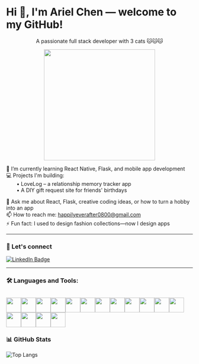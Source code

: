 # Hi 👋, I'm Ariel Chen — welcome to my GitHub!  

<div align="center">

A passionate full stack developer with 3 cats 🐱🐱🐱  

<img src="https://i.pinimg.com/originals/6c/90/28/6c90288d7e10d46d18895f17f420a92c.gif" width="300"/>

</div>

🌱 I’m currently learning React Native, Flask, and mobile app development  
💻 Projects I'm building:  
  • LoveLog – a relationship memory tracker app  
  • A DIY gift request site for friends' birthdays  

💬 Ask me about React, Flask, creative coding ideas, or how to turn a hobby into an app  
📫 How to reach me: happilyeverafter0800@gmail.com  
⚡ Fun fact: I used to design fashion collections—now I design apps


---

### 🤝 Let's connect

<a href="https://www.linkedin.com/in/ariel-chen-se/" target="_blank">
  <img src="https://img.shields.io/badge/LinkedIn-blue?style=for-the-badge&logo=linkedin&logoColor=white" alt="LinkedIn Badge"/>
</a>

---

### 🛠️ Languages and Tools:

<img src="https://cdn.jsdelivr.net/gh/devicons/devicon/icons/html5/html5-original.svg" width="40"/><img src="https://cdn.jsdelivr.net/gh/devicons/devicon/icons/css3/css3-original.svg" width="40"/><img src="https://cdn.jsdelivr.net/gh/devicons/devicon/icons/javascript/javascript-original.svg" width="40"/><img src="https://cdn.jsdelivr.net/gh/devicons/devicon/icons/react/react-original.svg" width="40"/><img src="https://cdn.jsdelivr.net/gh/devicons/devicon/icons/reactnative/reactnative-original.svg" width="40"/><img src="https://cdn.jsdelivr.net/gh/devicons/devicon/icons/python/python-original.svg" width="40"/><img src="https://cdn.jsdelivr.net/gh/devicons/devicon/icons/flask/flask-original.svg" width="40"/><img src="https://cdn.jsdelivr.net/gh/devicons/devicon/icons/git/git-original.svg" width="40"/><img src="https://cdn.jsdelivr.net/gh/devicons/devicon/icons/postgresql/postgresql-original.svg" width="40"/><img src="https://cdn.jsdelivr.net/gh/devicons/devicon/icons/figma/figma-original.svg" width="40"/><img src="https://cdn.jsdelivr.net/gh/devicons/devicon/icons/react/react-original.svg" width="40"/><img src="https://cdn.jsdelivr.net/gh/devicons/devicon/icons/vite/vite-original.svg" width="40"/><img src="https://cdn.jsdelivr.net/gh/devicons/devicon/icons/postman/postman-original.svg" width="40"/><img src="https://cdn.jsdelivr.net/gh/devicons/devicon/icons/photoshop/photoshop-plain.svg" width="40"/><img src="https://cdn.jsdelivr.net/gh/devicons/devicon/icons/linux/linux-original.svg" width="40"/><img src="https://cdn.jsdelivr.net/gh/devicons/devicon/icons/illustrator/illustrator-plain.svg" width="40"/>
---

### 📊 GitHub Stats

![Top Langs](https://github-readme-stats.vercel.app/api/top-langs/?username=HYC-code520&layout=compact&theme=default)

